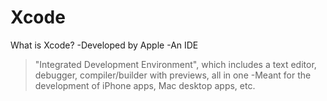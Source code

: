 # Xcode
What is Xcode?
-Developed by Apple
-An IDE
>"Integrated Development Environment", which includes a text editor, debugger, compiler/builder with previews, all in one
-Meant for the development of iPhone apps, Mac desktop apps, etc.
